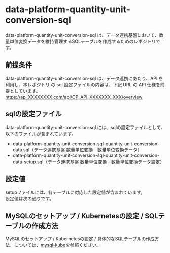 # data-platform-quantity-unit-conversion-sql

data-platform-quantity-unit-conversion-sql は、データ連携基盤において、数量単位変換データを維持管理するSQLテーブルを作成するためのレポジトリです。   

## 前提条件  
data-platform-quantity-unit-conversion-sql  は、データ連携にあたり、API を利用し、本レポジトリ の sql 設定ファイルの内容は、下記 URL の API 仕様を前提としています。  
https://api.XXXXXXXX.com/api/OP_API_XXXXXXX_XXX/overview 

## sqlの設定ファイル

data-platform-quantity-unit-conversion-sql には、sqlの設定ファイルとして、以下のファイルが含まれています。    

* data-platform-quantity-unit-conversion-sql-quantity-unit-conversion-data.sql（データ連携基盤 数量単位変換 - 数量単位変換データ）  
* data-platform-quantity-unit-conversion-sql-quantity-unit-conversion-data-setup.sql（データ連携基盤 数量単位変換 - 数量単位変換データ設定）  

## 設定値
setupファイルには、各テーブルに対応した設定値が含まれています。  
設定値は次の通りです。  




## MySQLのセットアップ / Kubernetesの設定 / SQLテーブルの作成方法

MySQLのセットアップ / Kubernetesの設定 / 具体的なSQLテーブルの作成方法、については、[mysql-kube](https://github.com/latonaio/mysql-kube)を参照ください。  
